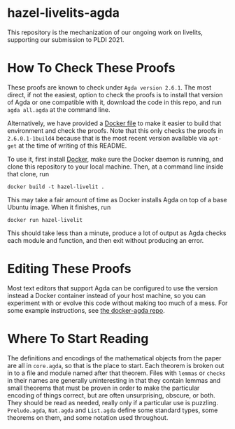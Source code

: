 # hazel-livelits-agda
This repository is the mechanization of our ongoing work on livelits,
supporting our submission to PLDI 2021.

# How To Check These Proofs

These proofs are known to check under `Agda version 2.6.1`. The most
direct, if not the easiest, option to check the proofs is to install that
version of Agda or one compatible with it, download the code in this repo,
and run `agda all.agda` at the command line.

Alternatively, we have provided a [Docker file](Dockerfile) to make it
easier to build that environment and check the proofs. Note that this only
checks the proofs in `2.6.0.1-1build4` because that is the most recent
version available via `apt-get` at the time of writing of this README.

To use it, first install
[Docker](https://www.docker.com/products/docker-desktop), make sure the
Docker daemon is running, and clone this repository to your local
machine. Then, at a command line inside that clone, run

```
docker build -t hazel-livelit .
```

This may take a fair amount of time as Docker installs Agda on top of a
base Ubuntu image. When it finishes, run

```
docker run hazel-livelit
```

This should take less than a minute, produce a lot of output as Agda checks
each module and function, and then exit without producing an error.

# Editing These Proofs

Most text editors that support Agda can be configured to use the version
instead a Docker container instead of your host machine, so you can
experiment with or evolve this code without making too much of a mess. For
some example instructions, see [the docker-agda
repo](https://github.com/banacorn/docker-agda).

# Where To Start Reading

The definitions and encodings of the mathematical objects from the paper
are all in `core.agda`, so that is the place to start. Each theorem is
broken out in to a file and module named after that theorem. Files with
`lemmas` or `checks` in their names are generally uninteresting in that
they contain lemmas and small theorems that must be proven in order to make
the particular encoding of things correct, but are often unsurprising,
obscure, or both. They should be read as needed, really only if a
particular use is puzzling. `Prelude.agda`, `Nat.agda` and `List.agda`
define some standard types, some theorems on them, and some notation used
throughout.
